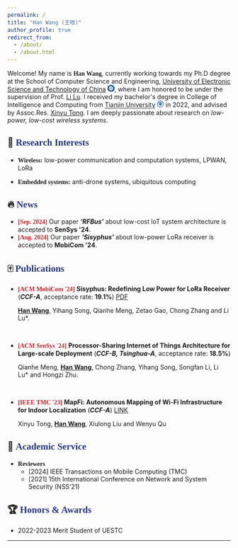 ```yaml
---
permalink: /
title: "Han Wang (王晗)"
author_profile: true
redirect_from: 
  - /about/
  - /about.html
---
```


Welcome! My name is **<font face="Georgia">Han Wang</font>**, currently working towards my Ph.D degree at the School of Computer Science and Engineering, [University of Electronic Science and Technology of China](https://en.uestc.edu.cn/) <img src="\images\uestc_logo.png" style="width: 1.1em;">, where I am honored to be under the supervision of Prof. [Li Lu](https://www.en.scse.uestc.edu.cn/info/1085/2182.htm). I received my bachelor's degree in College of Intelligence and Computing from [Tianjin University](https://www.tju.edu.cn/english/index.htm) <img src="\images\tju_badge_white.png" style="width: 1.1em;"> in 2022, and advised by Assoc.Res. [Xinyu Tong](http://cic.tju.edu.cn/faculty/tongxinyu/index.html). I am deeply passionate about research on *low-power, low-cost wireless systems*. 



## 🔎 <font face="Century Gothic" color="283687">Research Interests</font>

- **<font face="Georgia">Wireless:</font>** low-power communication and computation systems, LPWAN, LoRa

- **<font face="Georgia">Embedded systems:</font>** anti-drone systems, ubiquitous computing 



## 🔥 <font face="Century Gothic" color="283687">News</font>


- **<font color="CD2027" face="Georgia">[Sep. 2024]</font>** Our paper ***'RFBus'*** about low-cost IoT system architecture is accepted to **SenSys '24**.
- **<font color="CD2027" face="Georgia">[Aug. 2024]</font>** Our paper ***'Sisyphus'*** about low-power LoRa receiver is accepted to **MobiCom '24**.



## 🀄 <font face="Century Gothic" color="283687">Publications</font>


- **<font color="CD2027" face="Georgia">[ACM MobiCom '24]</font>** **Sisyphus: Redefining Low Power for LoRa Receiver** (***CCF-A***, acceptance rate: **19.1%**) [PDF](\files\Sisyphus_mobicom24.pdf) <br>

  **<u>Han Wang</u>**, Yihang Song, Qianhe Meng, Zetao Gao, Chong Zhang and Li Lu*.

  <br>

- **<font color="CD2027" face="Georgia">[ACM SenSys '24]</font>** **Processor-Sharing Internet of Things Architecture for Large-scale Deployment** (***CCF-B, Tsinghua-A***, acceptance rate: **18.5%**) <br>

  Qianhe Meng, **<u>Han Wang</u>**, Chong Zhang, Yihang Song,  Songfan Li, Li Lu* and Hongzi Zhu.

  <br>

- **<font color="CD2027" face="Georgia">[IEEE TMC '23]</font>** **MapFi: Autonomous Mapping of Wi-Fi Infrastructure for Indoor Localization** (***CCF-A***) [LINK](https://ieeexplore.ieee.org/abstract/document/9525195)
  
   Xinyu Tong, **<u>Han Wang</u>**, Xiulong Liu and Wenyu Qu 



## 📝 <font face="Century Gothic" color="283687">Academic Service</font>

- **<font face="Georgia">Reviewers</font>**
  - [2024] IEEE Transactions on Mobile Computing (TMC) 
  - [2021] 15th International Conference on Network and System Security (NSS‘21)



## 🏆 <font face="Century Gothic" color="283687">Honors & Awards</font>

- 2022-2023 Merit Student of UESTC

----

<script type='text/javascript' id='clustrmaps' src='//cdn.clustrmaps.com/map_v2.js?cl=ffffff&w=200&t=tt&d=tf6trRht7T5GWabkmifch2uaHHA47Ixj-cwebHXvmBk&co=283687&ct=ffffff&cmo=fa0303&cmn=20ba4c'></script>